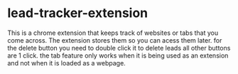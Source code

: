 # lead-tracker-extension
 This is a chrome extension that keeps track of websites or tabs that you come across. The extension stores them so you can acess them later.
 for the delete button you need to double click it to delete leads all other buttons are 1 click.
 the tab feature only works when it is being used as an extension and not when it is loaded as a webpage.
